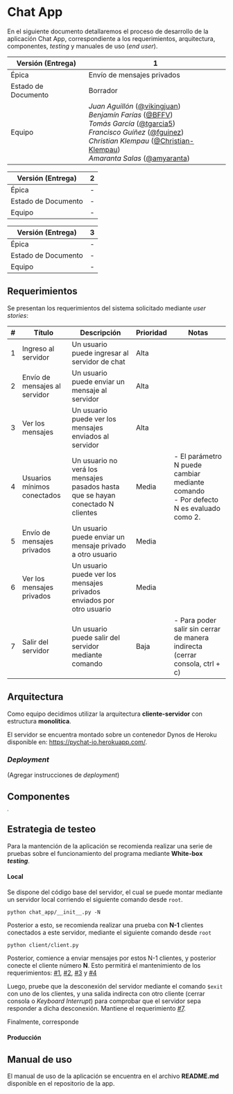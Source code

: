 # Chat App

En el siguiente documento detallaremos el proceso de desarrollo de la aplicación Chat App, correspondiente a los requerimientos, arquitectura, componentes, *testing* y manuales de uso (*end user*).

| Versión (Entrega)   | 1                                                            |
| ------------------- | ------------------------------------------------------------ |
| Épica               | Envío de mensajes privados                                   |
| Estado de Documento | Borrador                                                     |
| Equipo              | *Juan Aguillón* ([@vikingjuan](https://github.com/vikingjuan)) <br />*Benjamín Farías* ([@BFFV](https://github.com/BFFV)) <br />*Tomás García* ([@tgarcia5](https://github.com/tgarcia5)) <br />*Francisco Guíñez* ([@fguinez](https://github.com/fguinez))<br />*Christian Klempau* ([@Christian-Klempau](https://github.com/Christian-Klempau))<br />*Amaranta Salas* ([@amyaranta](https://github.com/amyaranta)) |

| Versión (Entrega)   | 2    |
| ------------------- | ---- |
| Épica               | -    |
| Estado de Documento | -    |
| Equipo              | -    |

| Versión (Entrega)   | 3    |
| ------------------- | ---- |
| Épica               | -    |
| Estado de Documento | -    |
| Equipo              | -    |



## Requerimientos

Se presentan los requerimientos del sistema solicitado mediante *user stories*:



| #                    | Título                        | Descripción                                                  | Prioridad | Notas                                                        |
| -------------------- | ----------------------------- | ------------------------------------------------------------ | --------- | ------------------------------------------------------------ |
| <a name="req1">1</a> | Ingreso al servidor           | Un usuario puede ingresar al servidor de chat                | Alta      |                                                              |
| <a name="req2">2</a> | Envío de mensajes al servidor | Un usuario puede enviar un mensaje al servidor               | Alta      |                                                              |
| <a name="req3">3</a> | Ver los mensajes              | Un usuario puede ver los mensajes enviados al servidor       | Alta      |                                                              |
| <a name="req4">4</a> | Usuarios mínimos conectados   | Un usuario no verá los mensajes pasados hasta que se hayan conectado N clientes | Media     | - El parámetro N puede cambiar mediante comando <br />- Por defecto N es evaluado como 2. |
| <a name="req5">5</a> | Envío de mensajes privados    | Un usuario puede enviar un mensaje privado a otro usuario    | Media     |                                                              |
| <a name="req6">6</a> | Ver los mensajes privados     | Un usuario puede ver los mensajes privados enviados por otro usuario | Media     |                                                              |
| <a name="req7">7</a> | Salir del servidor            | Un usuario puede salir del servidor mediante comando         | Baja      | - Para poder salir sin cerrar de manera indirecta (cerrar consola, ctrl + c) |

## Arquitectura

Como equipo decidimos utilizar la arquitectura **cliente-servidor** con estructura **monolítica**. 

El servidor se encuentra montado sobre un contenedor Dynos de Heroku disponible en: https://pychat-io.herokuapp.com/.

### *Deployment*

(Agregar instrucciones de *deployment*)

## Componentes

<img src="https://github.com/BFFV/DistributedSystemsP1/blob/docs/figs/filemap.drawio.png?raw=true" style="zoom:20%; align:left;" />

## Estrategia de testeo 

Para la mantención de la aplicación se recomienda realizar una serie de pruebas sobre el funcionamiento del programa mediante **White-box *testing***.



#### Local

Se dispone del código base del servidor, el cual se puede montar mediante un servidor local corriendo el siguiente comando desde `root`.

```
python chat_app/__init__.py -N
```

Posterior a esto, se recomienda realizar una prueba con **N-1** clientes conectados a este servidor, mediante el siguiente comando desde `root`

```
python client/client.py
```

Posterior, comience a enviar mensajes por estos N-1 clientes, y posterior conecte el cliente número **N**. Esto permitirá el mantenimiento de los requerimientos: [#1](#req1), [#2](#req2), [#3](#req3) y [#4](#req4)

Luego, pruebe que la desconexión del servidor mediante el comando `$exit` con uno de los clientes, y una salida indirecta con otro cliente (cerrar consola o *Keyboard Interrupt*) para comprobar que el servidor sepa responder a dicha desconexión. Mantiene el requerimiento [#7](#req7).

Finalmente, corresponde 

#### Producción



## Manual de uso

El manual de uso de la aplicación se encuentra en el archivo **README.md** disponible en el repositorio de la app.